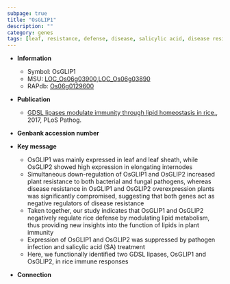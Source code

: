 ```yaml
---
subpage: true
title: "OsGLIP1"
description: ""
category: genes
tags: [leaf, resistance, defense, disease, salicylic acid, disease resistance, immunity, immune response, pathogen]
---
```


* **Information**  
    + Symbol: OsGLIP1  
    + MSU: [LOC_Os06g03900](http://rice.plantbiology.msu.edu/cgi-bin/ORF_infopage.cgi?orf=LOC_Os06g03900),[LOC_Os06g03890](http://rice.plantbiology.msu.edu/cgi-bin/ORF_infopage.cgi?orf=LOC_Os06g03890)  
    + RAPdb: [Os06g0129600](http://rapdb.dna.affrc.go.jp/viewer/gbrowse_details/irgsp1?name=Os06g0129600)  

* **Publication**  
    + [GDSL lipases modulate immunity through lipid homeostasis in rice.](http://www.ncbi.nlm.nih.gov/pubmed?term=GDSL+lipases+modulate+immunity+through+lipid+homeostasis+in+rice.%5BTitle%5D), 2017, PLoS Pathog.

* **Genbank accession number**  

* **Key message**  
    + OsGLIP1 was mainly expressed in leaf and leaf sheath, while OsGLIP2 showed high expression in elongating internodes
    + Simultaneous down-regulation of OsGLIP1 and OsGLIP2 increased plant resistance to both bacterial and fungal pathogens, whereas disease resistance in OsGLIP1 and OsGLIP2 overexpression plants was significantly compromised, suggesting that both genes act as negative regulators of disease resistance
    + Taken together, our study indicates that OsGLIP1 and OsGLIP2 negatively regulate rice defense by modulating lipid metabolism, thus providing new insights into the function of lipids in plant immunity
    + Expression of OsGLIP1 and OsGLIP2 was suppressed by pathogen infection and salicylic acid (SA) treatment
    + Here, we functionally identified two GDSL lipases, OsGLIP1 and OsGLIP2, in rice immune responses

* **Connection**  



